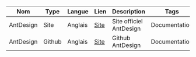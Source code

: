 
| Nom     | Type    | Langue  | Lien                                | Description              | Tags          | Note |
| ------- | ------- | ------- | ----------------------------------- | ------------------------ | ------------- | ---- |
| AntDesign | Site    | Anglais | [Site](https://ant.design)   | Site officiel AntDesign    | Documentation | 5    |
| AntDesign | Github | Anglais | [Site](https://github.com/ant-design/ant-design) | Github AntDesign | Documentation         | 5    |